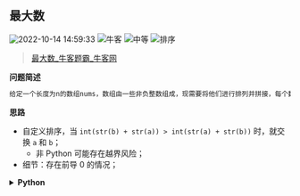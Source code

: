 ## 最大数
<!--START_SECTION:badge-->

![2022-10-14 14:59:33](https://img.shields.io/static/v1?label=last%20modify&message=2022-10-14%2014%3A59%3A33&color=yellowgreen&style=flat-square)
![牛客](https://img.shields.io/static/v1?label=source&message=%E7%89%9B%E5%AE%A2&color=green&style=flat-square)
![中等](https://img.shields.io/static/v1?label=level&message=%E4%B8%AD%E7%AD%89&color=yellow&style=flat-square)
![排序](https://img.shields.io/static/v1?label=tags&message=%E6%8E%92%E5%BA%8F&color=orange&style=flat-square)

<!--END_SECTION:badge-->
<!--info
tags: [排序]
source: 牛客
level: 中等
number: '0111'
name: 最大数
companies: []
-->

> [最大数_牛客题霸_牛客网](https://www.nowcoder.com/practice/fc897457408f4bbe9d3f87588f497729)

<summary><b>问题简述</b></summary>

```txt
给定一个长度为n的数组nums，数组由一些非负整数组成，现需要将他们进行排列并拼接，每个数不可拆分，使得最后的结果最大，返回值需要是string类型，否则可能会溢出。
```

<!-- 
<details><summary><b>详细描述</b></summary>

```txt
```

</details>
-->

<!-- <div align="center"><img src="../../../_assets/xxx.png" height="300" /></div> -->

<summary><b>思路</b></summary>

- 自定义排序，当 `int(str(b) + str(a)) > int(str(a) + str(b))` 时，就交换 `a` 和 `b`；
    - 非 Python 可能存在越界风险；
- 细节：存在前导 0 的情况；

<details><summary><b>Python</b></summary>

```python
class Solution:
    def solve(self , nums: List[int]) -> str:
        
        from functools import cmp_to_key
        
        def cmp(a, b):
            # return int(str(b) + str(a)) - int(str(a) + str(b))  # 可能越界
            return 1 if str(b) + str(a) > str(a) + str(b) else -1  # else 0  会出错
        
        nums = sorted(nums, key=cmp_to_key(cmp))
        if nums[0] == 0:
            return '0'
        return ''.join(map(str, nums))
```

</details>

